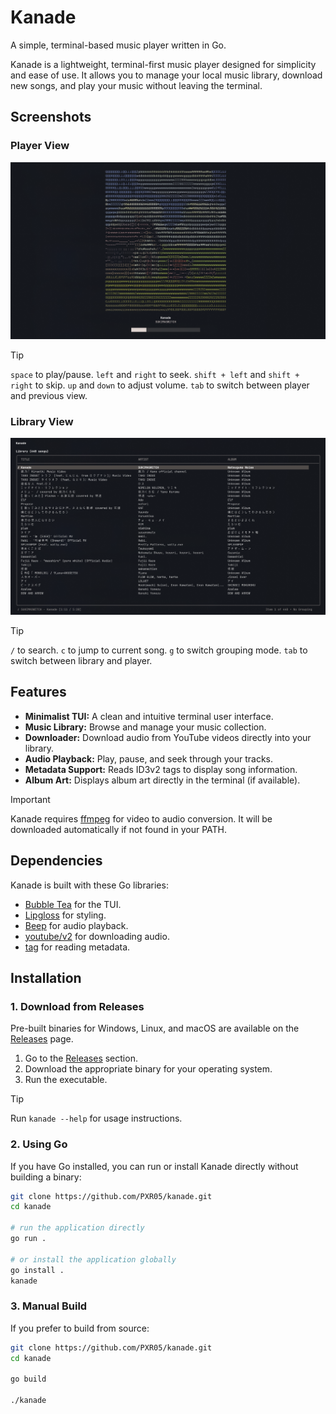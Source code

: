 # Kanade

A simple, terminal-based music player written in Go.

Kanade is a lightweight, terminal-first music player designed for simplicity and ease of use. It allows you to manage your local music library, download new songs, and play your music without leaving the terminal.

## Screenshots

### Player View

![Player](assets/player.png)

> [!TIP]  
> `space` to play/pause.
> `left` and `right` to seek.
> `shift + left` and `shift + right` to skip.
> `up` and `down` to adjust volume.
> `tab` to switch between player and previous view.

### Library View

![Library](assets/library.png)

> [!TIP]  
> `/` to search.
> `c` to jump to current song.
> `g` to switch grouping mode.
> `tab` to switch between library and player.

## Features

- **Minimalist TUI:** A clean and intuitive terminal user interface.
- **Music Library:** Browse and manage your music collection.
- **Downloader:** Download audio from YouTube videos directly into your library.
- **Audio Playback:** Play, pause, and seek through your tracks.
- **Metadata Support:** Reads ID3v2 tags to display song information.
- **Album Art:** Displays album art directly in the terminal (if available).

> [!IMPORTANT]
> Kanade requires [ffmpeg](https://ffmpeg.org) for video to audio conversion. It will be downloaded automatically if not found in your PATH.

## Dependencies

Kanade is built with these Go libraries:

- [Bubble Tea](https://github.com/charmbracelet/bubbletea) for the TUI.
- [Lipgloss](https://github.com/charmbracelet/lipgloss) for styling.
- [Beep](https://github.com/gopxl/beep) for audio playback.
- [youtube/v2](https://github.com/kkdai/youtube) for downloading audio.
- [tag](https://github.com/dhowden/tag) for reading metadata.

## Installation

### 1. Download from Releases

Pre-built binaries for Windows, Linux, and macOS are available on the [Releases](https://github.com/PXR05/kanade/releases) page.

1. Go to the [Releases](https://github.com/PXR05/kanade/releases) section.
2. Download the appropriate binary for your operating system.
3. Run the executable.

> [!TIP]
> Run `kanade --help` for usage instructions.

### 2. Using Go

If you have Go installed, you can run or install Kanade directly without building a binary:

```bash
git clone https://github.com/PXR05/kanade.git
cd kanade

# run the application directly
go run .

# or install the application globally
go install .
kanade
```

### 3. Manual Build

If you prefer to build from source:

```bash
git clone https://github.com/PXR05/kanade.git
cd kanade

go build

./kanade
```
